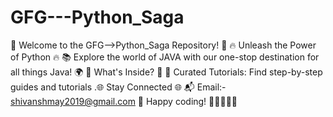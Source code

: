 # GFG---Python_Saga
🚀 Welcome to the GFG-->Python_Saga Repository! 🚀  🔥 Unleash the Power of Python 🔥  📚 Explore the world of JAVA with our one-stop destination for all things Java! 🌍  🌟 What's Inside? 🌟  🔮 Curated Tutorials: Find step-by-step guides and tutorials .🌐 Stay Connected 🌐  📬 Email:- shivanshmay2019@gmail.com 🌟  Happy coding! 🚀👩‍💻👨‍💻
